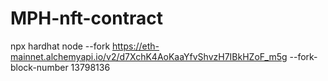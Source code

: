 # MPH-nft-contract
npx hardhat node --fork https://eth-mainnet.alchemyapi.io/v2/d7XchK4AoKaaYfvShvzH7IBkHZoF_m5g --fork-block-number 13798136